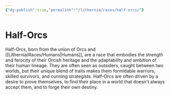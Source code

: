 ```yaml
---
{"dg-publish":true,"permalink":"/lithernia/races/half-orcs/"}
---
```



# Half-Orcs

Half-Orcs, born from the union of Orcs and [[Lithernia/Races/Humans\|Humans]], are a race that embodies the strength and ferocity of their Orcish heritage and the adaptability and ambition of their human lineage.  They are often seen as outsiders,  caught between two worlds,  but their unique blend of traits makes them formidable warriors,  skilled survivors,  and cunning strategists.  Half-Orcs are often driven by a desire to prove themselves,  to find their place in a world that doesn't always accept them,  and to forge their own destiny. 
